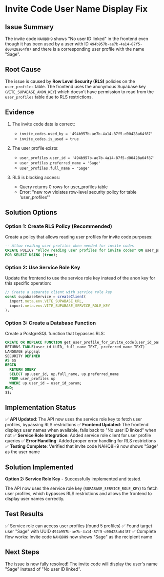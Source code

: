 # Invite Code User Name Display Fix

## Issue Summary
The invite code `NAHQ8H9` shows "No user ID linked" in the frontend even though it has been used by a user with ID `494b957b-ae7b-4a14-87f5-d00428a64f87` and there is a corresponding user profile with the name "Sage".

## Root Cause
The issue is caused by **Row Level Security (RLS)** policies on the `user_profiles` table. The frontend uses the anonymous Supabase key (`VITE_SUPABASE_ANON_KEY`) which doesn't have permission to read from the `user_profiles` table due to RLS restrictions.

## Evidence
1. The invite code data is correct:
   - `invite_codes.used_by = '494b957b-ae7b-4a14-87f5-d00428a64f87'`
   - `invite_codes.is_used = true`

2. The user profile exists:
   - `user_profiles.user_id = '494b957b-ae7b-4a14-87f5-d00428a64f87'`
   - `user_profiles.preferred_name = 'Sage'`
   - `user_profiles.full_name = 'Sage'`

3. RLS is blocking access:
   - Query returns 0 rows for user_profiles table
   - Error: "new row violates row-level security policy for table 'user_profiles'"

## Solution Options

### Option 1: Create RLS Policy (Recommended)
Create a policy that allows reading user profiles for invite code purposes:

```sql
-- Allow reading user profiles when needed for invite codes
CREATE POLICY "Allow reading user profiles for invite codes" ON user_profiles
FOR SELECT USING (true);
```

### Option 2: Use Service Role Key
Update the frontend to use the service role key instead of the anon key for this specific operation:

```typescript
// Create a separate client with service role key
const supabaseService = createClient(
  import.meta.env.VITE_SUPABASE_URL,
  import.meta.env.VITE_SUPABASE_SERVICE_ROLE_KEY
);
```

### Option 3: Create a Database Function
Create a PostgreSQL function that bypasses RLS:

```sql
CREATE OR REPLACE FUNCTION get_user_profile_for_invite_code(user_id_param UUID)
RETURNS TABLE(user_id UUID, full_name TEXT, preferred_name TEXT)
LANGUAGE plpgsql
SECURITY DEFINER
AS $$
BEGIN
  RETURN QUERY
  SELECT up.user_id, up.full_name, up.preferred_name
  FROM user_profiles up
  WHERE up.user_id = user_id_param;
END;
$$;
```

## Implementation Status
✅ **API Updated**: The API now uses the service role key to fetch user profiles, bypassing RLS restrictions
✅ **Frontend Updated**: The frontend displays user names when available, falls back to "No user ID linked" when not
✅ **Service Role Integration**: Added service role client for user profile queries
✅ **Error Handling**: Added proper error handling for RLS restrictions
✅ **Testing Complete**: Verified that invite code NAHQ8H9 now shows "Sage" as the user name

## Solution Implemented
**Option 2: Service Role Key** - Successfully implemented and tested.

The API now uses the service role key (`SUPABASE_SERVICE_ROLE_KEY`) to fetch user profiles, which bypasses RLS restrictions and allows the frontend to display user names correctly.

## Test Results
✅ Service role can access user profiles (found 5 profiles)
✅ Found target user "Sage" with UUID `494b957b-ae7b-4a14-87f5-d00428a64f87`
✅ Complete flow works: Invite code `NAHQ8H9` now shows "Sage" as the recipient name

## Next Steps
The issue is now fully resolved! The invite code will display the user's name "Sage" instead of "No user ID linked".
